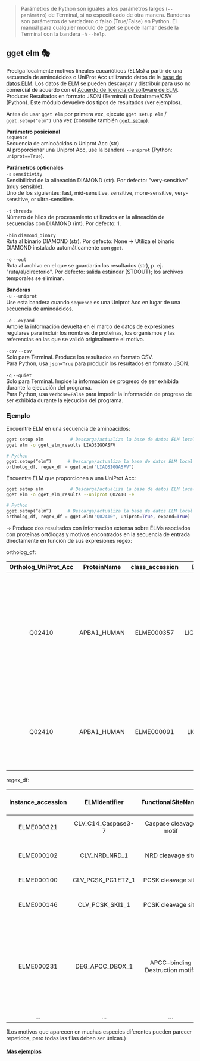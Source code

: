 > Parámetros de Python són iguales a los parámetros largos (`--parámetro`) de Terminal, si no especificado de otra manera. Banderas son parámetros de verdadero o falso (True/False) en Python. El manuál para cualquier modulo de gget se puede llamar desde la Terminal con la bandera `-h` `--help`.  
## gget elm 🎭
Prediga localmente motivos lineales eucarióticos (ELMs) a partir de una secuencia de aminoácidos o UniProt Acc utilizando datos de la [base de datos ELM](http://elm.eu.org/). Los datos de ELM se pueden descargar y distribuir para uso no comercial de acuerdo con el [Acuerdo de licencia de software de ELM](http://elm.eu.org/media/Elm_academic_license.pdf).    
Produce: Resultados en formato JSON (Terminal) o Dataframe/CSV (Python). Este módulo devuelve dos tipos de resultados (ver ejemplos).   

Antes de usar `gget elm` por primera vez, ejecute `gget setup elm` / `gget.setup("elm")` una vez (consulte también [`gget setup`](setup.md)).   

**Parámetro posicional**  
`sequence`  
Secuencia de aminoácidos o Uniprot Acc (str).  
Al proporcionar una Uniprot Acc, use la bandera `--uniprot` (Python: `uniprot==True`).  

**Parámetros optionales**  
`-s` `sensitivity`  
Sensibilidad de la alineación DIAMOND (str). Por defecto: "very-sensitive" (muy sensible).  
Uno de los siguientes: fast, mid-sensitive, sensitive, more-sensitive, very-sensitive, or ultra-sensitive.  

`-t` `threads`  
Número de hilos de procesamiento utilizados en la alineación de secuencias con DIAMOND (int). Por defecto: 1.  

`-bin` `diamond_binary`  
Ruta al binario DIAMOND (str). Por defecto: None -> Utiliza el binario DIAMOND instalado automáticamente con `gget`.  

`-o` `--out`   
Ruta al archivo en el que se guardarán los resultados (str), p. ej. "ruta/al/directorio". Por defecto: salida estándar (STDOUT); los archivos temporales se eliminan.  

**Banderas**  
`-u` `--uniprot`  
Use esta bandera cuando `sequence` es una Uniprot Acc en lugar de una secuencia de aminoácidos.      

`-e` `--expand`  
Amplíe la información devuelta en el marco de datos de expresiones regulares para incluir los nombres de proteínas, los organismos y las referencias en las que se validó originalmente el motivo.  

`-csv` `--csv`  
Solo para Terminal. Produce los resultados en formato CSV.    
Para Python, usa `json=True` para producir los resultados en formato JSON.  

`-q` `--quiet`   
Solo para Terminal. Impide la información de progreso de ser exhibida durante la ejecución del programa.  
Para Python, usa `verbose=False` para impedir la información de progreso de ser exhibida durante la ejecución del programa.  

### Ejemplo
Encuentre ELM en una secuencia de aminoácidos:  
```bash
gget setup elm          # Descarga/actualiza la base de datos ELM local
gget elm -o gget_elm_results LIAQSIGQASFV
```
```python
# Python
gget.setup(“elm”)      # Descarga/actualiza la base de datos ELM local
ortholog_df, regex_df = gget.elm("LIAQSIGQASFV")
```
  
Encuentre ELM que proporcionen a una UniProt Acc: 
```bash
gget setup elm          # Descarga/actualiza la base de datos ELM local
gget elm -o gget_elm_results --uniprot Q02410 -e
```
```python
# Python
gget.setup(“elm”)      # Descarga/actualiza la base de datos ELM local
ortholog_df, regex_df = gget.elm("Q02410", uniprot=True, expand=True)
```
&rarr; Produce dos resultados con información extensa sobre ELMs asociados con proteínas ortólogas y motivos encontrados en la secuencia de entrada directamente en función de sus expresiones regex:  

ortholog_df:  
  
|Ortholog_UniProt_Acc|ProteinName|class_accession|ELMIdentifier  |FunctionalSiteName                   |Description                                                                                                                              |Organism    |…  |
|:-----------------:|:---------:|:-------------:|:-------------:|:-----------------------------------:|:---------------------------------------------------------------------------------------------------------------------------------------:|:----------:|:-:|
|Q02410             |APBA1_HUMAN|ELME000357     |LIG_CaMK_CASK_1|CASK CaMK domain binding ligand motif|Motif that mediates binding to the calmodulin-dependent protein kinase (CaMK) domain of the peripheral plasma membrane protein CASK/Lin2.|Homo sapiens|…  |
|Q02410             |APBA1_HUMAN|ELME000091     |LIG_PDZ_Class_2|PDZ domain ligands                   |The C-terminal class 2 PDZ-binding motif is classically represented by a pattern such as                                                 |Homo sapiens|…  |

regex_df:  
  
|Instance_accession|ELMIdentifier     |FunctionalSiteName             |ELMType|Description                                                                                                                                            |Instances (Matched Sequence)|Organism                      |…  |
|:----------------:|:----------------:|:-----------------------------:|:-----:|:-----------------------------------------------------------------------------------------------------------------------------------------------------:|:--------------------------:|:----------------------------:|:-:|
|ELME000321        |CLV_C14_Caspase3-7|Caspase cleavage motif         |CLV    |Caspase-3 and Caspase-7 cleavage site.                                                                                                                 |ERSDG                       |Mus musculus                  |…  |
|ELME000102        |CLV_NRD_NRD_1     |NRD cleavage site              |CLV    |N-Arg dibasic convertase (NRD/Nardilysin) cleavage site.                                                                                               |RRA                         |Rattus norvegicus             |…  |
|ELME000100        |CLV_PCSK_PC1ET2_1 |PCSK cleavage site             |CLV    |NEC1/NEC2 cleavage site.                                                                                                                               |KRD                         |Mus musculus                  |…  |
|ELME000146        |CLV_PCSK_SKI1_1   |PCSK cleavage site             |CLV    |Subtilisin/kexin isozyme-1 (SKI1) cleavage site.                                                                                                       |RLLTA                       |Homo sapiens                  |…  |
|ELME000231        |DEG_APCC_DBOX_1   |APCC-binding Destruction motifs|DEG    |An RxxL-based motif that binds to the Cdh1 and Cdc20 components of APC/C thereby targeting the protein for destruction in a cell cycle dependent manner|SRVKLNIVR                   |Saccharomyces cerevisiae S288c|…  |
|…                 |…                 |…                              |…      |…                                                                                                                                                      |…                           |…                             |…  |

(Los motivos que aparecen en muchas especies diferentes pueden parecer repetidos, pero todas las filas deben ser únicas.)

#### [Màs ejemplos](https://github.com/pachterlab/gget_examples)  
